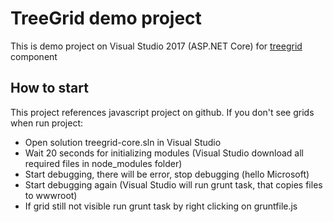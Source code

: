 # TreeGrid demo project
This is demo project on Visual Studio 2017 (ASP.NET Core) for [treegrid](https://github.com/miptleha/treegrid-js) component

## How to start
This project references javascript project on github. If you don't see grids when run project:
<ul>
  <li>Open solution treegrid-core.sln in Visual Studio</li>
  <li>Wait 20 seconds for initializing modules (Visual Studio download all required files in node_modules folder)</li>
  <li>Start debugging, there will be error, stop debugging (hello Microsoft)</li>
  <li>Start debugging again (Visual Studio will run grunt task, that copies files to wwwroot)</li>
  <li>If grid still not visible run grunt task by right clicking on gruntfile.js</li>
</ul>
